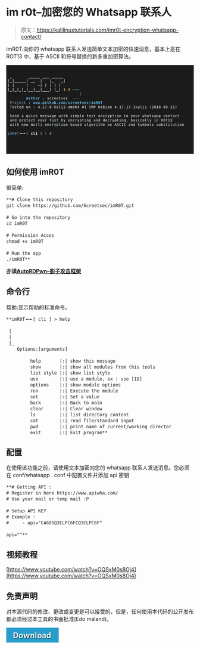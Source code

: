 # im r0t–加密您的 Whatsapp 联系人

> 原文：<https://kalilinuxtutorials.com/imr0t-encryption-whatsapp-contact/>

imR0T:向你的 whatsapp 联系人发送简单文本加密的快速消息，基本上是在 ROT13 中，基于 ASCII 和符号替换的新多重加密算法。

![](img//62bc2d0c8d5cd2692ef772a8d8394cc1.png)

## **如何使用 imR0T**

很简单:

```
**# Clone this repository
git clone https://github.com/Screetsec/imR0T.git

# Go into the repository
cd imR0T

# Permission Acces
chmod +x imR0T

# Run the app
./imR0T**
```

**亦读[AutoRDPwn–影子攻击框架](https://kalilinuxtutorials.com/autordpwn/)**

## **命令行**

帮助:显示帮助的标准命令。

```
**imR0T╺─╸[ cli ] > help

 | 
 | 
 |_ 
    Options:[arguments] 

	     help       |:| show this message
	     show       |:| show all modules from this tools
	     list style |:| show list style  
	     use        |:| use a module, ex : use [ID] 
	     options    |:| show module options 
	     run        |:| Execute the module 
	     set        |:| Set a value
	     back       |:| Back to main
	     clear      |:| Clear window
	     ls         |:| list directory content
	     cat        |:| read file/standard input
	     pwd        |:| print name of current/working director
	     exit       |:| Exit program**
```

## **配置**

在使用该功能之前，请使用文本加密向您的 whatsapp 联系人发送消息。您必须在 conf/whatsapp . conf 中配置文件并添加 api 密钥

```
**# Getting API :
# Register in here https://www.apiwha.com/
# Use your mail or temp mail :P                     

# Setup API KEY
# Example : 
#     - api="CA6DSQ3CLPC6FCQ3CLPC6F"

api=""** 
```

## **视频教程**

[https://www.youtube.com/watch?v=OQSxM0s8Oj4](https://www.youtube.com/watch?v=OQSxM0s8Oj4)

## **免责声明**

对本源代码的修改、更改或变更是可以接受的，但是，任何使用本代码的公开发布都必须经过本工具的书面批准(Edo maland)。

[![](img//d861a9096555aeb1980fc054015933d7.png)](https://github.com/Screetsec/imR0T)